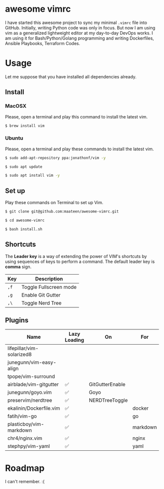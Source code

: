 # awesome vimrc

I have started this awesome project to sync my minimal `.vimrc` file into GitHub. Initially, writing Python code was only in focus. But now I am using vim as a generalized lightweight editor at my day-to-day DevOps works. I am using it for Bash/Python/Golang programming and writing Dockerfiles, Ansible Playbooks, Terraform Codes.

# Usage

Let me suppose that you have installed all dependencies already.

## Install

### MacOSX

Please, open a terminal and play this command to install the latest vim.

```bash
$ brew install vim
```

### Ubuntu

Please, open a terminal and play these commands to install the latest vim.

```bash
$ sudo add-apt-repository ppa:jonathonf/vim -y
```
```bash
$ sudo apt update
```
```bash
$ sudo apt install vim -y
```

## Set up

Play these commands on Terminal to set up Vim.

```bash
$ git clone git@github.com:maateen/awesome-vimrc.git
```
```bash
$ cd awesome-vimrc
```
```bash
$ bash install.sh
```

## Shortcuts

The **Leader key** is a way of extending the power of VIM's shortcuts by using sequences of keys to perform a command. The default leader key is **comma** sign.

| Key | Description |
| --- | --- |
| `,f` | Toggle Fullscreen mode |
| `,g` | Enable Git Gutter |
| `,\` | Toggle Nerd Tree |

## Plugins

| Name | Lazy Loading | On | For |
| --- | --- | --- | --- |
| lifepillar/vim-solarized8 | | | |
| junegunn/vim-easy-align | | | |
| tpope/vim-surround | | | |
| airblade/vim-gitgutter | :white_check_mark: | GitGutterEnable | |
| junegunn/goyo.vim | :white_check_mark: | Goyo | |
| preservim/nerdtree | :white_check_mark: | NERDTreeToggle | |
| ekalinin/Dockerfile.vim | :white_check_mark: | | docker |
| fatih/vim-go | :white_check_mark: | | go |
| plasticboy/vim-markdown | :white_check_mark: | | markdown |
| chr4/nginx.vim | :white_check_mark: | | nginx |
| stephpy/vim-yaml | :white_check_mark: | | yaml |

# Roadmap

I can't remember. :(
